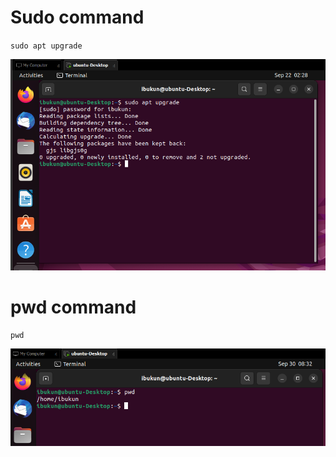 # Sudo command
`sudo apt upgrade`

![This command is used to that actually downloads and upgrades the package to the new version](images/sudo.png)

# pwd command

`pwd`

![This command is used to print the current working directory](images/pwd.png)